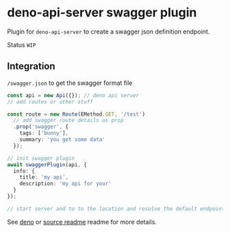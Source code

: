 # deno-api-server swagger plugin
Plugin for `deno-api-server` to create a swagger json definition endpoint.

Status `WIP`

## Integration
`/swagger.json` to get the swagger format file

````ts
const api = new Api({}); // deno api server
// add routes or other stuff

const route = new Route(EMethod.GET, '/test')
  // add swagger route details as prop
  .prop('swagger', {
    tags: ['bunny'],
    summary: 'you get some data'
  });

// init swagger plugin
await swaggerPlugin(api, {
  info: {
    title: 'my api',
    description: 'my api for your'
  }
});

// start server and to to the location and resolve the default endpoint /swagger.json

````

See [deno](https://deno-land) or [source readme](src/README.md) readme for more details.